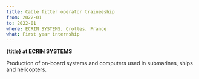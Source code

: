 ```yaml
---
title: Cable fitter operator traineeship
from: 2022-01
to: 2022-01
where: ECRIN SYSTEMS, Crolles, France
what: First year internship
---
```


**{title} at [ECRIN SYSTEMS](https://ecrin.com)**

Production of on-board systems and computers used in submarines, ships and helicopters.

